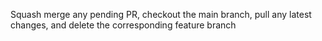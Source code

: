 Squash merge any pending PR, checkout the main branch, pull any latest changes, and delete the corresponding feature branch
